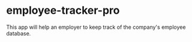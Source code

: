 # employee-tracker-pro
This app will help an employer to keep track of the company's employee database.
